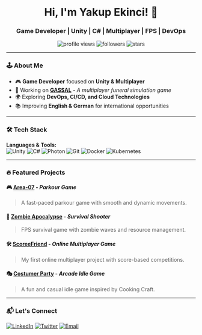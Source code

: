 <h1 align="center">Hi, I'm Yakup Ekinci! 👋</h1>
<h3 align="center">Game Developer | Unity | C# | Multiplayer | FPS | DevOps</h3>

<p align="center">
  <img src="https://komarev.com/ghpvc/?username=yakupekinci&color=blueviolet" alt="profile views" />
  <img src="https://img.shields.io/github/followers/yakupekinci?style=social" alt="followers" />
  <img src="https://img.shields.io/github/stars/yakupekinci?style=social" alt="stars" />
</p>

---

### 🕹️ About Me
- 🎮 **Game Developer** focused on **Unity & Multiplayer**
- 🚀 Working on **[GASSAL](https://github.com/yakupekinci/GASSAL)** - *A multiplayer funeral simulation game*
- 🌍 Exploring **DevOps, CI/CD, and Cloud Technologies**
- 📚 Improving **English & German** for international opportunities

---

### 🛠️ Tech Stack
**Languages & Tools:**  
![Unity](https://img.shields.io/badge/-Unity-100000?style=for-the-badge&logo=unity&logoColor=white)
![C#](https://img.shields.io/badge/-C%23-239120?style=for-the-badge&logo=c-sharp&logoColor=white)
![Photon](https://img.shields.io/badge/-Photon%20Fusion-004680?style=for-the-badge&logo=photon&logoColor=white)
![Git](https://img.shields.io/badge/-Git-F05032?style=for-the-badge&logo=git&logoColor=white)
![Docker](https://img.shields.io/badge/-Docker-2496ED?style=for-the-badge&logo=docker&logoColor=white)
![Kubernetes](https://img.shields.io/badge/-Kubernetes-326CE5?style=for-the-badge&logo=kubernetes&logoColor=white)

---

### 🔥 Featured Projects
#### 🎮 [Area-07](https://github.com/yakupekinci/Area-07) - *Parkour Game*
> A fast-paced parkour game with smooth and dynamic movements.

#### 🧟 [Zombie Apocalypse](https://github.com/yakupekinci/ZombieApocalypse) - *Survival Shooter*
> FPS survival game with zombie waves and resource management.

#### 🛠️ [ScoreeFriend](https://github.com/yakupekinci/ScoreeFriend) - *Online Multiplayer Game*
> My first online multiplayer project with score-based competitions.

#### 🎭 [Costumer Party](https://github.com/yakupekinci/CostumerParty) - *Arcade Idle Game*
> A fun and casual idle game inspired by Cooking Craft.

---

### 📬 Let's Connect
[![LinkedIn](https://img.shields.io/badge/-LinkedIn-0077B5?style=for-the-badge&logo=linkedin&logoColor=white)](https://linkedin.com/in/yakupekinci)
[![Twitter](https://img.shields.io/badge/-Twitter-1DA1F2?style=for-the-badge&logo=twitter&logoColor=white)](https://twitter.com/yakupekinci)
[![Email](https://img.shields.io/badge/-Email-D14836?style=for-the-badge&logo=gmail&logoColor=white)](mailto:yakup@example.com)

